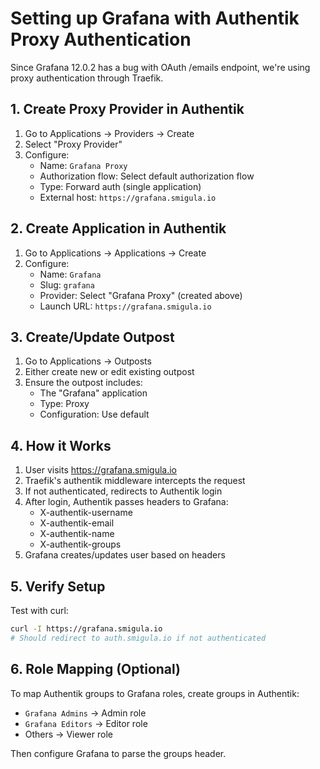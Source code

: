# Setting up Grafana with Authentik Proxy Authentication

Since Grafana 12.0.2 has a bug with OAuth /emails endpoint, we're using proxy authentication through Traefik.

## 1. Create Proxy Provider in Authentik

1. Go to Applications → Providers → Create
1. Select "Proxy Provider"
1. Configure:
   - Name: `Grafana Proxy`
   - Authorization flow: Select default authorization flow
   - Type: Forward auth (single application)
   - External host: `https://grafana.smigula.io`

## 2. Create Application in Authentik

1. Go to Applications → Applications → Create
1. Configure:
   - Name: `Grafana`
   - Slug: `grafana`
   - Provider: Select "Grafana Proxy" (created above)
   - Launch URL: `https://grafana.smigula.io`

## 3. Create/Update Outpost

1. Go to Applications → Outposts
1. Either create new or edit existing outpost
1. Ensure the outpost includes:
   - The "Grafana" application
   - Type: Proxy
   - Configuration: Use default

## 4. How it Works

1. User visits https://grafana.smigula.io
1. Traefik's authentik middleware intercepts the request
1. If not authenticated, redirects to Authentik login
1. After login, Authentik passes headers to Grafana:
   - X-authentik-username
   - X-authentik-email
   - X-authentik-name
   - X-authentik-groups
1. Grafana creates/updates user based on headers

## 5. Verify Setup

Test with curl:

```bash
curl -I https://grafana.smigula.io
# Should redirect to auth.smigula.io if not authenticated
```

## 6. Role Mapping (Optional)

To map Authentik groups to Grafana roles, create groups in Authentik:

- `Grafana Admins` → Admin role
- `Grafana Editors` → Editor role
- Others → Viewer role

Then configure Grafana to parse the groups header.
